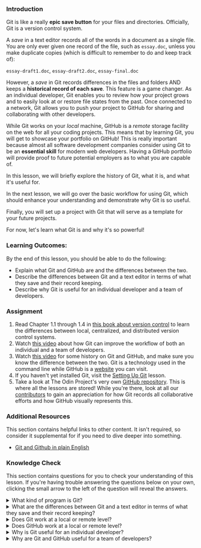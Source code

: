 ### Introduction

Git is like a really **epic save button** for your files and directories. Officially, Git is a version control system.

A *save* in a text editor records all of the words in a document as a single file. You are only ever given one record of the file, such as `essay.doc`, unless you make duplicate copies (which is difficult to remember to do and keep track of):

`essay-draft1.doc`, `essay-draft2.doc`, `essay-final.doc`

However, a *save* in Git records differences in the files and folders AND keeps a **historical record of each save**. This feature is a game changer. As an individual developer, Git enables you to review how your project grows and to easily look at or restore file states from the past. Once connected to a network, Git allows you to push your project to GitHub for sharing and collaborating with other developers.

While Git works on your *local* machine, GitHub is a *remote* storage facility on the web for all your coding projects. This means that by learning Git, you will get to showcase your portfolio on GitHub! This is really important because almost all software development companies consider using Git to be an **essential skill** for modern web developers. Having a GitHub portfolio will provide proof to future potential employers as to what you are capable of.

In this lesson, we will briefly explore the history of Git, what it is, and what it's useful for.

In the next lesson, we will go over the basic workflow for using Git, which should enhance your understanding and demonstrate why Git is so useful.

Finally, you will set up a project with Git that will serve as a template for your future projects.

For now, let's learn what Git is and why it's so powerful!

### Learning Outcomes:
By the end of this lesson, you should be able to do the following:

 - Explain what Git and GitHub are and the differences between the two.
 - Describe the differences between Git and a text editor in terms of what they save and their record keeping.
 - Describe why Git is useful for an individual developer and a team of developers.

### Assignment

<div class="lesson-content__panel" markdown="1">

  1. Read Chapter 1.1 through 1.4 in [this book about version control](https://git-scm.com/book/en/v2/Getting-Started-About-Version-Control) to learn the differences between local, centralized, and distributed version control systems.
  2. Watch [this video](https://www.youtube.com/watch?v=8oRjP8yj2Wo) about how Git can improve the workflow of both an individual and a team of developers.
  3. Watch [this video](https://www.youtube.com/watch?v=1h9_cB9mPT8&feature=youtu.be&t=13s) for some history on Git and GitHub, and make sure you know the difference between the two. Git is a technology used in the command line while GitHub is a [website](https://github.com/) you can visit.
  4. If you haven't yet installed Git, visit the [Setting Up Git](https://www.theodinproject.com/courses/web-development-101/lessons/setting-up-git) lesson.
  5. Take a look at The Odin Project's very own [GitHub repository](https://github.com/TheOdinProject/curriculum). This is where all the lessons are stored! While you're there, look at all our [contributors](https://github.com/TheOdinProject/curriculum/graphs/contributors) to gain an appreciation for how Git records all collaborative efforts and how GitHub visually represents this.
</div>

### Additional Resources
This section contains helpful links to other content. It isn't required, so consider it supplemental for if you need to dive deeper into something.

* [Git and Github in plain English](https://blog.red-badger.com/blog/2016/11/29/gitgithub-in-plain-english)

### Knowledge Check
This section contains questions for you to check your understanding of this lesson. If you're having trouble answering the questions below on your own, clicking the small arrow to the left of the question will reveal the answers.

<details>
<summary>What kind of program is Git?</summary>
<ul><ul>
  <li>Git is a version control program.</li>
</ul></ul>
</details>

<details>
<summary>What are the differences between Git and a text editor in terms of what they save and their record keeping?</summary>
<ul><ul>
  <li>A text editor can only make and save changes to a file.</li>
  <li>Git tracks changes to the files and their contents over time.</li>
</ul></ul>
</details>

<details>
<summary>Does Git work at a local or remote level?</summary>
<ul><ul>
  <li>Git works on a local level. Any changes you make are saved locally with Git.</li>
</ul></ul>
</details>

<details>
<summary>Does GitHub work at a local or remote level?</summary>
<ul><ul>
  <li>GitHub works on a remote level. You must push your local changes (using Git) to Github.</li>
</ul></ul>
</details>

<details>
<summary>Why is Git useful for an individual developer?</summary>
<ul><ul>
  <li>Git is useful for creating snapshots of your work. If you realize halfway through that you've messed up, it's much easier to reset.</li>
</ul></ul>
</details>

<details>
<summary>Why are Git and GitHub useful for a team of developers?</summary>
<ul><ul>
  <li>Git and GitHub are useful for teams because they can merge code together. A developer can work on one part of the code while a second developer works on another part. They can then use Git and GitHub to easily combine their changes.</li>
</ul></ul>
</details>
